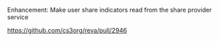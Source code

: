 Enhancement: Make user share indicators read from the share provider service

https://github.com/cs3org/reva/pull/2946
